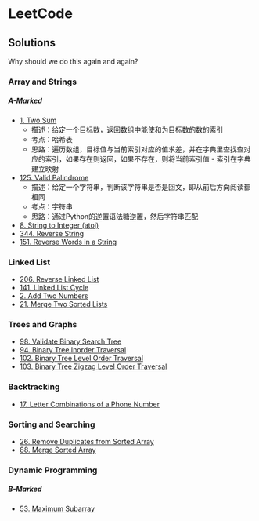 # LeetCode

## Solutions
Why should we do this again and again?

### Array and Strings

##### A-Marked

- [1. Two Sum](https://leetcode.com/problems/two-sum/description/)
    - 描述：给定一个目标数，返回数组中能使和为目标数的数的索引    
    - 考点：哈希表
    - 思路：遍历数组，目标值与当前索引对应的值求差，并在字典里查找查对应的索引，如果存在则返回，如果不存在，则将当前索引值 - 索引在字典建立映射
- [125. Valid Palindrome](https://leetcode.com/problems/valid-palindrome/)
    - 描述：给定一个字符串，判断该字符串是否是回文，即从前后方向阅读都相同
    - 考点：字符串
    - 思路：通过Python的逆置语法糖逆置，然后字符串匹配
- [8. String to Integer (atoi)](https://leetcode.com/problems/string-to-integer-atoi)
- [344. Reverse String](https://leetcode.com/problems/reverse-string/description/)
- [151. Reverse Words in a String](https://leetcode.com/problems/reverse-words-in-a-string/description/)

### Linked List

- [206. Reverse Linked List](https://leetcode.com/problems/reverse-linked-list/description/)
- [141. Linked List Cycle](https://leetcode.com/problems/linked-list-cycle/description/)
- [2. Add Two Numbers](https://leetcode.com/problems/add-two-numbers/description/)
- [21. Merge Two Sorted Lists](https://leetcode.com/problems/merge-two-sorted-lists/description/)

### Trees and Graphs

- [98. Validate Binary Search Tree](https://leetcode.com/problems/validate-binary-search-tree/description/)
- [94. Binary Tree Inorder Traversal](https://leetcode.com/problems/binary-tree-inorder-traversal/description/)
- [102. Binary Tree Level Order Traversal](https://leetcode.com/problems/binary-tree-level-order-traversal/description/)
- [103. Binary Tree Zigzag Level Order Traversal](https://leetcode.com/problems/binary-tree-zigzag-level-order-traversal/description/)

### Backtracking

- [17. Letter Combinations of a Phone Number](https://leetcode.com/problems/letter-combinations-of-a-phone-number/description/)

### Sorting and Searching

- [26. Remove Duplicates from Sorted Array](https://leetcode.com/problems/remove-duplicates-from-sorted-array/description/)
- [88. Merge Sorted Array](https://leetcode.com/problems/merge-sorted-array/description/)

### Dynamic Programming

##### B-Marked

- [53. Maximum Subarray](https://leetcode.com/problems/maximum-subarray/)
